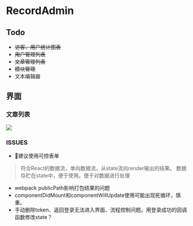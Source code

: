 # RecordAdmin
## Todo

- ~~访客、用户统计图表~~
- ~~用户管理列表~~
- ~~文章管理列表~~
- ~~模块管理~~
- 文本编辑器

## 界面
### 文章列表
![](https://github.com/douglasvegas/fanpianAdmin/blob/master/screenshots/%E6%96%87%E7%AB%A0%E5%88%97%E8%A1%A8.png)


### ISSUES
- 建议使用可控表单
 > 符合React的数据流，单向数据流，从state流向render输出的结果。
 数据存贮在state中，便于使用。便于对数据进行处理
- webpack publicPath影响打包结果的问题
- componentDidMount和componentWillUpdate使用可能出现死循环，慎重。
- 手动删除token、返回登录无法进入界面、流程控制问题。用登录成功的回调函数修改state？
